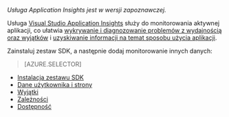 
*Usługa Application Insights jest w wersji zapoznawczej.*

<a name="selector1"></a>

Usługa [Visual Studio Application Insights](../articles/application-insights/app-insights-overview.md) służy do monitorowania aktywnej aplikacji, co ułatwia [wykrywanie i diagnozowanie problemów z wydajnością oraz wyjątków](../articles/application-insights/app-insights-detect-triage-diagnose.md) i [uzyskiwanie informacji na temat sposobu użycia aplikacji](../articles/application-insights/app-insights-overview-usage.md). 

Zainstaluj zestaw SDK, a następnie dodaj monitorowanie innych danych:

> [AZURE.SELECTOR]
- [Instalacja zestawu SDK](../articles/application-insights/app-insights-asp-net.md#selector1)
- [Dane użytkownika i strony](../articles/application-insights/app-insights-javascript.md#selector1)
- [Wyjątki](../articles/application-insights/app-insights-asp-net-exceptions.md#selector1)
- [Zależności](../articles/application-insights/app-insights-asp-net-dependencies.md#selector1)
- [Dostępność](../articles/application-insights/app-insights-monitor-web-app-availability.md#selector1)



<!--HONumber=Sep16_HO3-->


